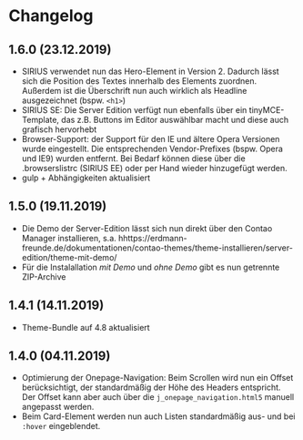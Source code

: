 # Changelog

## 1.6.0 (23.12.2019)
- SIRIUS verwendet nun das Hero-Element in Version 2. Dadurch lässt sich die Position des Textes innerhalb des Elements zuordnen. Außerdem ist die Überschrift nun auch wirklich als Headline ausgezeichnet (bspw. `<h1>`)
- SIRIUS SE: Die Server Edition verfügt nun ebenfalls über ein tinyMCE-Template, das z.B. Buttons im Editor auswählbar macht und diese auch grafisch hervorhebt
- Browser-Support: der Support für den IE und ältere Opera Versionen wurde eingestellt. Die entsprechenden Vendor-Prefixes (bspw. Opera und IE9) wurden entfernt. Bei Bedarf können diese über die .browserslistrc (SIRIUS EE) oder per Hand wieder hinzugefügt werden.
- gulp + Abhängigkeiten aktualisiert 


## 1.5.0 (19.11.2019)
- Die Demo der Server-Edition lässt sich nun direkt über den Contao Manager installieren, s.a. hhttps://erdmann-freunde.de/dokumentationen/contao-themes/theme-installieren/server-edition/theme-mit-demo/
- Für die Instalallation _mit Demo_ und _ohne Demo_ gibt es nun getrennte ZIP-Archive

## 1.4.1 (14.11.2019)
- Theme-Bundle auf 4.8 aktualisiert

## 1.4.0 (04.11.2019)
- Optimierung der Onepage-Navigation: Beim Scrollen wird nun ein Offset berücksichtigt, der standardmäßig der Höhe des Headers entspricht. Der Offset kann aber auch über die `j_onepage_navigation.html5` manuell angepasst werden.
- Beim Card-Element werden nun auch Listen standardmäßig aus- und bei `:hover` eingeblendet. 
